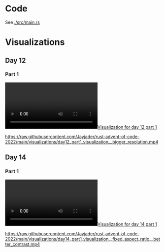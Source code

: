 # Code

See [./src/main.rs](./src/main.rs)

# Visualizations
## Day 12
### Part 1

[![Visualization for day 12 part 1](./visualizations/day12_part1_visualization__bigger_resolution.mp4)](./visualizations/day12_part1_visualization__bigger_resolution.mp4)

https://raw.githubusercontent.com/Jayjader/rust-advent-of-code-2022/main/visualizations/day12_part1_visualization__bigger_resolution.mp4

## Day 14
### Part 1

[![Visualization for day 14 part 1](./visualizations/day14_part1_visualization__fixed_aspect_ratio__better_contrast.mp4)](./visualizations/day14_part1_visualization__fixed_aspect_ratio__better_contrast.mp4)


https://raw.githubusercontent.com/Jayjader/rust-advent-of-code-2022/main/visualizations/day14_part1_visualization__fixed_aspect_ratio__better_contrast.mp4